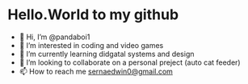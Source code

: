 # Hello.World to my github

- 👋 Hi, I’m @pandaboi1
- 👀 I’m interested in coding and video games
- 🌱 I’m currently learning didgatal systems and design
- 💞️ I’m looking to collaborate on a personal preject (auto cat feeder)
- 📫 How to reach me sernaedwin0@gmail.com

<!---
pandaboi1/pandaboi1 is a ✨ special ✨ repository because its `README.md` (this file) appears on your GitHub profile.
You can click the Preview link to take a look at your changes.
--->
    
